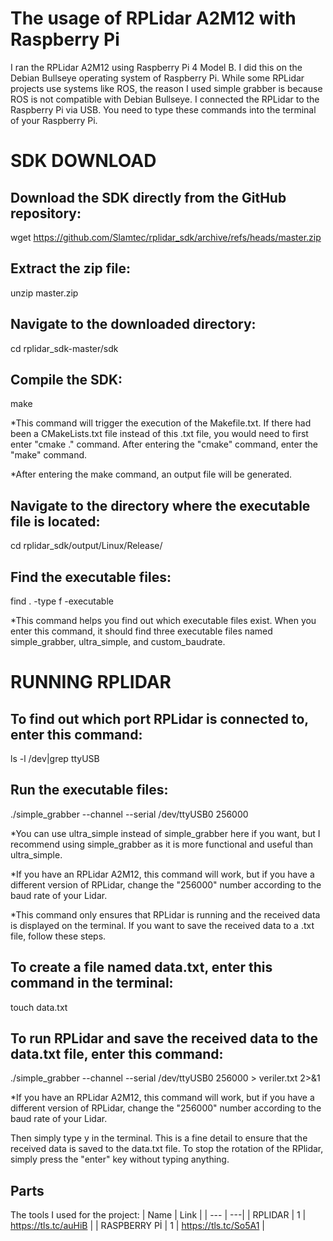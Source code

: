 # The usage of RPLidar A2M12 with Raspberry Pi
I ran the RPLidar A2M12 using Raspberry Pi 4 Model B. I did this on the Debian Bullseye operating system of Raspberry Pi. While some RPLidar projects use systems like ROS, the reason I used simple grabber is because ROS is not compatible with Debian Bullseye. I connected the RPLidar to the Raspberry Pi via USB. You need to type these commands into the terminal of your Raspberry Pi.

# SDK DOWNLOAD
## Download the SDK directly from the GitHub repository:

wget https://github.com/Slamtec/rplidar_sdk/archive/refs/heads/master.zip


## Extract the zip file:

unzip master.zip


## Navigate to the downloaded directory:

cd rplidar_sdk-master/sdk


## Compile the SDK:

make


*This command will trigger the execution of the Makefile.txt. If there had been a CMakeLists.txt file instead of this .txt file, you would need to first enter "cmake ." command. After entering the "cmake" command, enter the "make" command.


*After entering the make command, an output file will be generated.


## Navigate to the directory where the executable file is located:

cd rplidar_sdk/output/Linux/Release/


## Find the executable files:

find . -type f -executable


*This command helps you find out which executable files exist. When you enter this command, it should find three executable files named simple_grabber, ultra_simple, and custom_baudrate.

# RUNNING RPLIDAR
## To find out which port RPLidar is connected to, enter this command:

ls -l /dev|grep ttyUSB


## Run the executable files:

./simple_grabber --channel --serial /dev/ttyUSB0 256000


*You can use ultra_simple instead of simple_grabber here if you want, but I recommend using simple_grabber as it is more functional and useful than ultra_simple.


*If you have an RPLidar A2M12, this command will work, but if you have a different version of RPLidar, change the "256000" number according to the baud rate of your Lidar.


*This command only ensures that RPLidar is running and the received data is displayed on the terminal. If you want to save the received data to a .txt file, follow these steps.


## To create a file named data.txt, enter this command in the terminal:

touch data.txt


## To run RPLidar and save the received data to the data.txt file, enter this command:

./simple_grabber --channel --serial /dev/ttyUSB0 256000 > veriler.txt 2>&1


*If you have an RPLidar A2M12, this command will work, but if you have a different version of RPLidar, change the "256000" number according to the baud rate of your Lidar.


Then simply type y in the terminal. This is a fine detail to ensure that the received data is saved to the data.txt file. To stop the rotation of the RPlidar, simply press the "enter" key without typing anything.    

## Parts

The tools I used for the project:
| Name | Link |
| --- | ---|
| RPLIDAR | 1 | https://tls.tc/auHiB |
| RASPBERRY Pİ | 1 | https://tls.tc/So5A1 |
